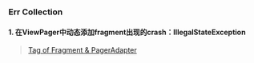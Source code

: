 ### Err Collection
#### 1. 在ViewPager中动态添加fragment出现的crash：IllegalStateException
>  <a href="fragment/Tag of Fragment & PagerAdapter.md">Tag of Fragment & PagerAdapter</a>
